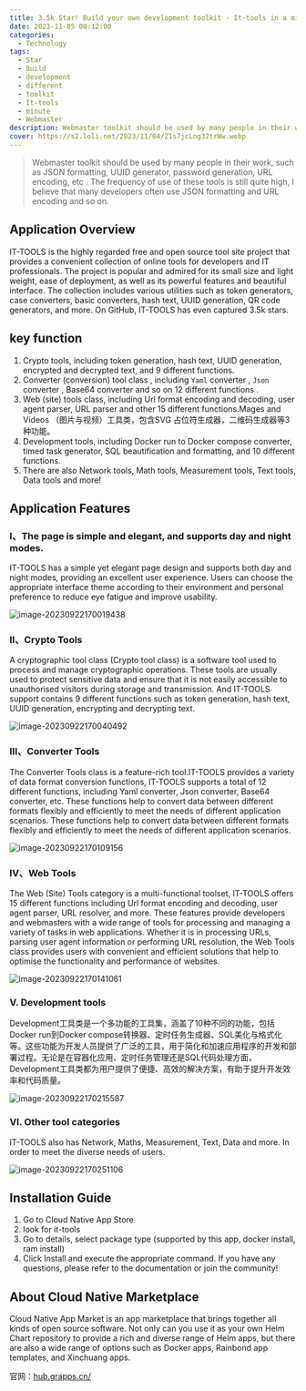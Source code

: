```yaml
---
title: 3.5k Star! Build your own development toolkit - It-tools in a minute!
date: 2023-11-05 00:12:00
categories: 
  - Technology
tags: 
  - Star
  - Build
  - development
  - different
  - toolkit
  - It-tools
  - minute
  - Webmaster
description: Webmaster toolkit should be used by many people in their work, such as JSON formatting, UUID generator, password generation, URL encoding, etc . The frequency of use of these tools is still quite high, I believe that many developers often use JSON formatting and URL encoding and so on.
cover: https://s2.loli.net/2023/11/04/Z1s7jcLng32trWw.webp
---
```

> Webmaster toolkit should be used by many people in their work, such as JSON formatting, UUID generator, password generation, URL encoding, etc . The frequency of use of these tools is still quite high, I believe that many developers often use JSON formatting and URL encoding and so on.

## Application Overview

IT-TOOLS is the highly regarded free and open source tool site project that provides a convenient collection of online tools for developers and IT professionals. The project is popular and admired for its small size and light weight, ease of deployment, as well as its powerful features and beautiful interface. The collection includes various utilities such as token generators, case converters, basic converters, hash text, UUID generation, QR code generators, and more. On GitHub, IT-TOOLS has even captured 3.5k stars.

## key function

1. Crypto tools, including token generation, hash text, UUID generation, encrypted and decrypted text, and 9 different functions.
2. Converter (conversion) tool class , including `Yaml` converter , `Json` converter , Base64 converter and so on 12 different functions .
3. Web (site) tools class, including Url format encoding and decoding, user agent parser, URL parser and other 15 different functions.Mages and Videos （图片与视频）工具类，包含SVG 占位符生成器，二维码生成器等3种功能。
5. Development tools, including Docker run to Docker compose converter, timed task generator, SQL beautification and formatting, and 10 different functions.
6. There are also Network tools, Math tools, Measurement tools, Text tools, Data tools and more!

## Application Features

### I、The page is simple and elegant, and supports day and night modes.

IT-TOOLS has a simple yet elegant page design and supports both day and night modes, providing an excellent user experience. Users can choose the appropriate interface theme according to their environment and personal preference to reduce eye fatigue and improve usability.

![image-20230922170019438](https://s2.loli.net/2023/11/04/Z1s7jcLng32trWw.webp)

### II、Crypto Tools

A cryptographic tool class (Crypto tool class) is a software tool used to process and manage cryptographic operations. These tools are usually used to protect sensitive data and ensure that it is not easily accessible to unauthorised visitors during storage and transmission. And IT-TOOLS support contains 9 different functions such as token generation, hash text, UUID generation, encrypting and decrypting text.

![image-20230922170040492](https://s2.loli.net/2023/11/05/Gy5gP4NdLoXETep.webp)

### III、Converter Tools 

The Converter Tools class is a feature-rich tool.IT-TOOLS provides a variety of data format conversion functions, IT-TOOLS supports a total of 12 different functions, including Yaml converter, Json converter, Base64 converter, etc. These functions help to convert data between different formats flexibly and efficiently to meet the needs of different application scenarios. These functions help to convert data between different formats flexibly and efficiently to meet the needs of different application scenarios.

![image-20230922170109156](https://s2.loli.net/2023/11/04/5oE1xiNKOWFfvwM.webp)

### IV、Web Tools

The Web (Site) Tools category is a multi-functional toolset, IT-TOOLS offers 15 different functions including Url format encoding and decoding, user agent parser, URL resolver, and more. These features provide developers and webmasters with a wide range of tools for processing and managing a variety of tasks in web applications. Whether it is in processing URLs, parsing user agent information or performing URL resolution, the Web Tools class provides users with convenient and efficient solutions that help to optimise the functionality and performance of websites.

![image-20230922170141061](https://s2.loli.net/2023/11/05/FlD3Z4Vw8XtxfWo.webp)

### V. Development tools

Development工具类是一个多功能的工具集，涵盖了10种不同的功能，包括Docker run到Docker compose转换器、定时任务生成器、SQL美化与格式化等。这些功能为开发人员提供了广泛的工具，用于简化和加速应用程序的开发和部署过程。无论是在容器化应用、定时任务管理还是SQL代码处理方面，Development工具类都为用户提供了便捷、高效的解决方案，有助于提升开发效率和代码质量。

![image-20230922170215587](https://s2.loli.net/2023/11/05/3vptAsWTDLq9Cra.webp)

### VI. Other tool categories

IT-TOOLS also has Network, Maths, Measurement, Text, Data and more. In order to meet the diverse needs of users.

![image-20230922170251106](https://s2.loli.net/2023/11/05/LOoP9qn6pVC8UIk.webp)

## Installation Guide

1. Go to Cloud Native App Store
2. look for  it-tools
3. Go to details, select package type (supported by this app, docker install, ram install)
4. Click Install and execute the appropriate command. If you have any questions, please refer to the documentation or join the community!

## About Cloud Native Marketplace

Cloud Native App Market is an app marketplace that brings together all kinds of open source software. Not only can you use it as your own Helm Chart repository to provide a rich and diverse range of Helm apps, but there are also a wide range of options such as Docker apps, Rainbond app templates, and Xinchuang apps.

官网：[hub.grapps.cn/](https://link.juejin.cn?target=https%3A%2F%2Fhub.grapps.cn%2F)


